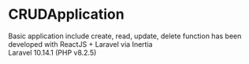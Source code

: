 # CRUDApplication
 Basic application include create, read, update, delete function has been developed with ReactJS + Laravel via Inertia\
 Laravel 10.14.1 (PHP v8.2.5)
